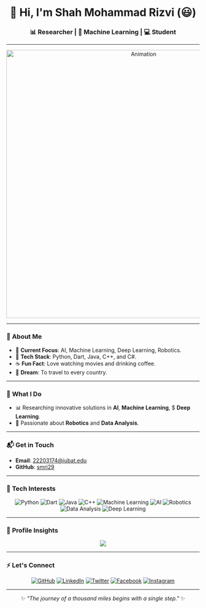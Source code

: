 <div align="center">

# 👋 Hi, I'm Shah Mohammad Rizvi (😃)  
### 📊 Researcher | 📡 Machine Learning | 💻 Student

---

<img src="neural.gif" alt="Animation" width="700px" height="auto">

</div>

---

### 👀 **About Me**
- 🔭 **Current Focus**: AI, Machine Learning, Deep Learning, Robotics.  
- 🌟 **Tech Stack**: Python, Dart, Java, C++, and C#.  
- ☕ **Fun Fact**: Love watching movies and drinking coffee.  
- 🎯 **Dream**: To travel to every country.  

---

### 🌱 **What I Do**
- 📊 Researching innovative solutions in **AI**, **Machine Learning**, $ **Deep Learning**.
- 🤖 Passionate about **Robotics** and **Data Analysis**.  

---

### 📬 **Get in Touch**
- **Email**: [22203174@iubat.edu](mailto:smri29.ml@gmail.com) 
- **GitHub**: [smri29](https://github.com/smri29)

---

### 🧠 **Tech Interests**

<div align="center">

![Python](https://img.shields.io/badge/-Python-3776AB?logo=python&logoColor=white&style=for-the-badge)
![Dart](https://img.shields.io/badge/-Dart-0175C2?logo=dart&logoColor=white&style=for-the-badge)
![Java](https://img.shields.io/badge/-Java-007396?logo=java&logoColor=white&style=for-the-badge)
![C++](https://img.shields.io/badge/-C++-00599C?logo=cplusplus&logoColor=white&style=for-the-badge)
![Machine Learning](https://img.shields.io/badge/-Machine%20Learning-FF6F00?logo=deeplearning-dot-ai&logoColor=white&style=for-the-badge)
![AI](https://img.shields.io/badge/-Artificial%20Intelligence-4B0082?logo=openai&logoColor=white&style=for-the-badge)
![Robotics](https://img.shields.io/badge/-Robotics-FF4500?logo=robotframework&logoColor=white&style=for-the-badge)
![Data Analysis](https://img.shields.io/badge/-Data%20Analysis-1E90FF?logo=tableau&logoColor=white&style=for-the-badge)
![Deep Learning](https://img.shields.io/badge/-Deep%20Learning-8A2BE2?logo=deeplearning-dot-ai&logoColor=white&style=for-the-badge)

</div>

---

### 🌟 **Profile Insights**
<div align="center">
  
[![](https://visitcount.itsvg.in/api?id=smri29&label=Profile%20Views&color=8&icon=0&pretty=true)](https://visitcount.itsvg.in)

</div>

---

### ⚡ **Let's Connect**
<div align="center">

[![GitHub](https://img.shields.io/badge/-GitHub-181717?logo=github&logoColor=white&style=for-the-badge)](https://github.com/smri29)
[![LinkedIn](https://img.shields.io/badge/-LinkedIn-0077B5?logo=linkedin&logoColor=white&style=for-the-badge)](https://linkedin.com/in/smri29)
[![Twitter](https://img.shields.io/badge/-Twitter-1DA1F2?logo=twitter&logoColor=white&style=for-the-badge)](https://twitter.com/smr_i29)
[![Facebook](https://img.shields.io/badge/-Facebook-1877F2?logo=facebook&logoColor=white&style=for-the-badge)](https://www.facebook.com/Shah.Mohammad.Rizvi)
[![Instagram](https://img.shields.io/badge/-Instagram-E4405F?logo=instagram&logoColor=white&style=for-the-badge)](https://www.instagram.com/smr_i29/)

</div>

---

<div align="center">

✨ *"The journey of a thousand miles begins with a single step."* ✨

</div>


<!---
smri29/smri29 is a ✨ special ✨ repository because its `README.md` (this file) appears on your GitHub profile.
You can click the Preview link to take a look at your changes.
--->
